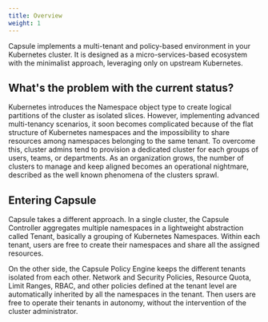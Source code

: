 ```yaml
---
title: Overview
weight: 1
---
```


Capsule implements a multi-tenant and policy-based environment in your Kubernetes cluster. It is designed as a micro-services-based ecosystem with the minimalist approach, leveraging only on upstream Kubernetes.

## What's the problem with the current status?

Kubernetes introduces the Namespace object type to create logical partitions of the cluster as isolated slices. However, implementing advanced multi-tenancy scenarios, it soon becomes complicated because of the flat structure of Kubernetes namespaces and the impossibility to share resources among namespaces belonging to the same tenant. To overcome this, cluster admins tend to provision a dedicated cluster for each groups of users, teams, or departments. As an organization grows, the number of clusters to manage and keep aligned becomes an operational nightmare, described as the well known phenomena of the clusters sprawl.

## Entering Capsule

Capsule takes a different approach. In a single cluster, the Capsule Controller aggregates multiple namespaces in a lightweight abstraction called Tenant, basically a grouping of Kubernetes Namespaces. Within each tenant, users are free to create their namespaces and share all the assigned resources.

On the other side, the Capsule Policy Engine keeps the different tenants isolated from each other. Network and Security Policies, Resource Quota, Limit Ranges, RBAC, and other policies defined at the tenant level are automatically inherited by all the namespaces in the tenant. Then users are free to operate their tenants in autonomy, without the intervention of the cluster administrator.


